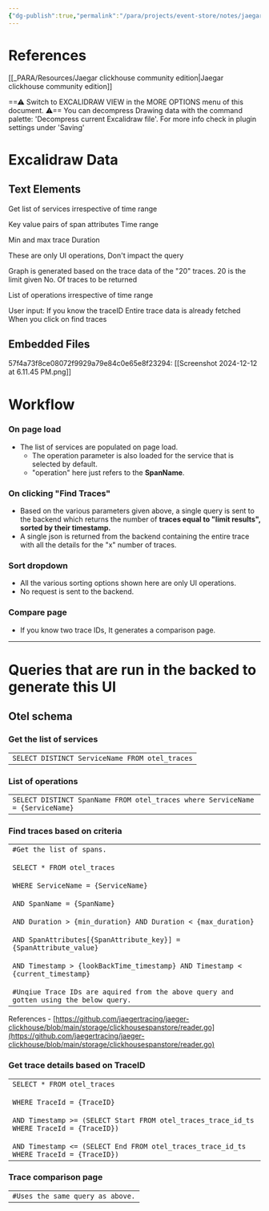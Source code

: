 ```yaml
---
{"dg-publish":true,"permalink":"/para/projects/event-store/notes/jaegar-as-a-frontend-for-clickhouse/"}
---
```



# References 
[[_PARA/Resources/Jaegar clickhouse community edition\|Jaegar clickhouse community edition]]


<div class="transclusion internal-embed is-loaded"><div class="markdown-embed">




==⚠  Switch to EXCALIDRAW VIEW in the MORE OPTIONS menu of this document. ⚠== You can decompress Drawing data with the command palette: 'Decompress current Excalidraw file'. For more info check in plugin settings under 'Saving'


# Excalidraw Data
## Text Elements
Get list of services irrespective of time range
 
Key value pairs of span attributes 
Time range
 
Min and max trace Duration
 
These are only UI operations, 
Don't impact the query
 
Graph is generated based on the 
trace data of the "20" traces.
20 is the limit given 
No. Of traces to be returned
 
List of operations irrespective of time range
 
User input: 
If you know the traceID 
Entire trace data is already fetched 
When you click on find traces 
## Embedded Files
57f4a73f8ce08072f9929a79e84c0e65e8f23294: [[Screenshot 2024-12-12 at 6.11.45 PM.png]]



</div></div>



# Workflow

### On page load

- The list of services are populated on page load.
    - The operation parameter is also loaded for the service that is selected by default. 
    - "operation" here just refers to the **SpanName**. 

### On clicking "Find Traces"

- Based on the various parameters given above, a single query is sent to the backend which returns the number of **traces equal to "limit results", sorted by their timestamp.**
- A single json is returned from the backend containing the entire trace with all the details for the "x" number of traces. 

### Sort dropdown

- All the various sorting options shown here are only UI operations. 
- No request is sent to the backend. 

### Compare page

- If you know two trace IDs, It generates a comparison page.

  

---

# Queries that are run in the backed to generate this UI

## Otel schema

### Get the list of services

|   |
|---|
|`SELECT DISTINCT ServiceName FROM otel_traces`|

  

### List of operations

|   |
|---|
|`SELECT DISTINCT SpanName FROM otel_traces where ServiceName = {ServiceName}`|

  

### Find traces based on criteria

|   |
|---|
|`#Get the list of spans.`<br><br>`SELECT * FROM otel_traces`<br><br>`WHERE ServiceName = {ServiceName}`<br><br>`AND SpanName = {SpanName}`<br><br>`AND Duration > {min_duration} AND Duration < {max_duration}`<br><br>`AND SpanAttributes[{SpanAttribute_key}] = {SpanAttribute_value}`<br><br>`AND Timestamp > {lookBackTime_timestamp} AND Timestamp < {current_timestamp}`<br><br>`#Unqiue Trace IDs are aquired from the above query and gotten using the below query.`|

References - [https://github.com/jaegertracing/jaeger-clickhouse/blob/main/storage/clickhousespanstore/reader.go](https://github.com/jaegertracing/jaeger-clickhouse/blob/main/storage/clickhousespanstore/reader.go)

### Get trace details based on TraceID

|   |
|---|
|`SELECT * FROM otel_traces`<br><br>`WHERE TraceId = {TraceID}`<br><br>`AND Timestamp >= (SELECT Start FROM otel_traces_trace_id_ts WHERE TraceId = {TraceID})`<br><br>`AND Timestamp <= (SELECT End FROM otel_traces_trace_id_ts WHERE TraceId = {TraceID})`|

  

### Trace comparison page

|                                  |
| -------------------------------- |
| `#Uses the same query as above.` |